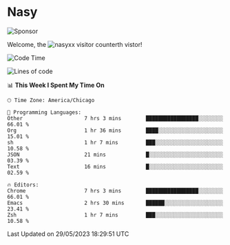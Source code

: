 # Nasy

<!--
<p align="center">
<img height="200" src="https://github-readme-stats.vercel.app/api?username=nasyxx&count_private=true&show_icons=true&theme=dracula&include_all_commits=true"/>
<img height="200" src="https://github-readme-stats.vercel.app/api/top-langs/?username=nasyxx&theme=dracula&hide=html,jupyter+notebook&count_private=true&show_icons=true"/>
</p>

  
----------------
-->

![Sponsor](https://img.shields.io/static/v1.svg?label=Sponsor&message=%E2%9D%A4&logo=GitHub&style=flat&color=pink)
 
Welcome, the ![nasyxx visitor counter](https://count.getloli.com/get/@nasyxx?theme=rule34)th vistor!
 
<!--START_SECTION:waka-->
![Code Time](http://img.shields.io/badge/Code%20Time-3%2C545%20hrs%201%20min-blue)

![Lines of code](https://img.shields.io/badge/From%20Hello%20World%20I%27ve%20Written-6.2%20million%20lines%20of%20code-blue)

📊 **This Week I Spent My Time On** 

```text
🕑︎ Time Zone: America/Chicago

💬 Programming Languages: 
Other                    7 hrs 3 mins        █████████████████░░░░░░░░   66.01 % 
Org                      1 hr 36 mins        ████░░░░░░░░░░░░░░░░░░░░░   15.01 % 
sh                       1 hr 7 mins         ███░░░░░░░░░░░░░░░░░░░░░░   10.58 % 
JSON                     21 mins             █░░░░░░░░░░░░░░░░░░░░░░░░   03.39 % 
Text                     16 mins             █░░░░░░░░░░░░░░░░░░░░░░░░   02.59 % 

🔥 Editors: 
Chrome                   7 hrs 3 mins        █████████████████░░░░░░░░   66.01 % 
Emacs                    2 hrs 30 mins       ██████░░░░░░░░░░░░░░░░░░░   23.41 % 
Zsh                      1 hr 7 mins         ███░░░░░░░░░░░░░░░░░░░░░░   10.58 % 
```


 Last Updated on 29/05/2023 18:29:51 UTC
<!--END_SECTION:waka-->

<!-- ![visitors](https://visitor-badge.laobi.icu/badge?page_id=nasyxx.nasyxx) -->

